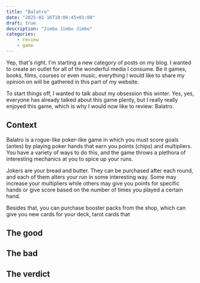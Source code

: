 ```yaml
---
title: "Balatro"
date: "2025-01-16T18:06:45+01:00"
draft: true
description: "Jimbo Jimbo Jimbo"
categories: 
    - review
    - game
---
```


Yep, that's right. I'm starting a new category of posts on my blog. I wanted to create an outlet for all of the wonderful media I consume. Be it games, books, films, courses or even music, everything I would like to share my opinion on will be gathered in this part of my website. 

To start things off, I wanted to talk about my obsession this winter. Yes, yes, everyone has already talked about this game plenty, but I really really enjoyed this game, which is why I would now like to review: Balatro. 

## Context
Balatro is a rogue-like poker-like game in which you must score goals (antes) by playing poker hands that earn you points (chips) and multipliers. You have a variety of ways to do this, and the game throws a plethora of interesting mechanics at you to spice up your runs. 

Jokers are your bread and butter. They can be purchased after each round, and each of them alters your run in some interesting way. Some may increase your multipliers while others may give you points for specific hands or give score based on the number of times you played a certain hand. 

Besides that, you can purchase booster packs from the shop, which can give you new cards for your deck, tarot cards that 

## The good

## The bad

## The verdict